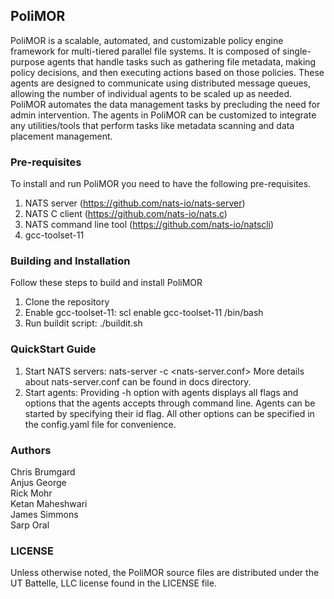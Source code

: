 ## PoliMOR

PoliMOR is a scalable, automated, and customizable policy engine framework for multi-tiered parallel file systems. It is composed of single-purpose agents that handle tasks such as gathering file metadata, making policy decisions, and then executing actions based on those policies. These agents are designed to communicate using distributed message queues, allowing the number of individual agents to be scaled up as needed. PoliMOR automates the data management tasks by precluding the need for admin intervention. The agents in PoliMOR can be customized to integrate any utilities/tools that perform tasks like metadata scanning and data placement management.

### Pre-requisites

To install and run PoliMOR you need to have the following pre-requisites.
1. NATS server (https://github.com/nats-io/nats-server)
2. NATS C client (https://github.com/nats-io/nats.c)
3. NATS command line tool (https://github.com/nats-io/natscli)
4. gcc-toolset-11



### Building and Installation

Follow these steps to build and install PoliMOR
1. Clone the repository
2. Enable gcc-toolset-11: scl enable gcc-toolset-11 /bin/bash
3. Run buildit script: ./buildit.sh


### QuickStart Guide
1. Start NATS servers: nats-server -c <nats-server.conf>
   More details about nats-server.conf can be found in docs directory.
2. Start agents:
   Providing -h option with agents displays all flags and options that the agents accepts through command line.
   Agents can be started by specifying their id flag. All other options can be specified in the config.yaml file for convenience.



### Authors
Chris Brumgard <br />
Anjus George <br />
Rick Mohr <br />
Ketan Maheshwari <br />
James Simmons <br />
Sarp Oral <br />


### LICENSE
Unless otherwise noted, the PoliMOR source files are distributed under the UT Battelle, LLC license found in the LICENSE file.
